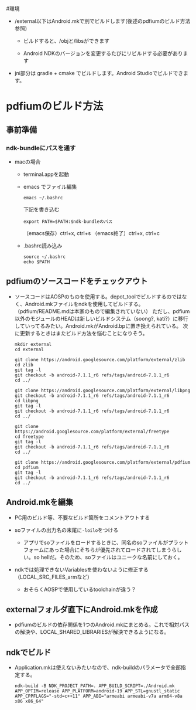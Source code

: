 #環境

* /external以下はAndroid.mkで別でビルドします(後述のpdfiumのビルド方法 参照)

  * ビルドすると、/objと/libsができます

  * Android NDKのバージョンを変更するたびにリビルドする必要があります

* jni部分は gradle + cmake でビルドします。Android Studioでビルドできます。

# pdfiumのビルド方法

## 事前準備

### ndk-bundleにパスを通す

* macの場合

  * terminal.appを起動

  * emacs でファイル編集
    ```
    emacs ~/.bashrc
    ```
    下記を書き込む
    ```
    export PATH=$PATH:$ndk-bundleのパス
    ```
    （emacs保存）ctrl+x, ctrl+s
    （emacs終了）ctrl+x, ctrl+c

  * .bashrc読み込み
    ```
    source ~/.bashrc
    echo $PATH
    ```

## pdfiumのソースコードをチェックアウト

  * ソースコードはAOSPのものを使用する。depot_toolでビルドするのではなく、Android.mkファイルをndkを使用してビルドする。（pdfium/README.mdは本家のもので編集されていない）
  ただし、pdfium以外のモジュールのHEADは新しいビルドシステム（soong?, kati?）に移行していってるみたい。Android.mkがAndroid.bpに置き換えられている。
  次に更新するときはまたビルド方法を悩むことになりそう。

    ```
    mkdir external
    cd external

    git clone https://android.googlesource.com/platform/external/zlib
    cd zlib
    git tag -l
    git checkout -b android-7.1.1_r6 refs/tags/android-7.1.1_r6
    cd ../

    git clone https://android.googlesource.com/platform/external/libpng
    git checkout -b android-7.1.1_r6 refs/tags/android-7.1.1_r6
    cd libpng
    git tag -l
    git checkout -b android-7.1.1_r6 refs/tags/android-7.1.1_r6
    cd ../

    git clone https://android.googlesource.com/platform/external/freetype
    cd freetype
    git tag -l
    git checkout -b android-7.1.1_r6 refs/tags/android-7.1.1_r6
    cd ../

    git clone https://android.googlesource.com/platform/external/pdfium
    cd pdfium
    git tag -l
    git checkout -b android-7.1.1_r6 refs/tags/android-7.1.1_r6
    cd ../
    ```
## Android.mkを編集

  * PC用のビルド等、不要なビルド箇所をコメントアウトする

  * soファイルの出力名の末尾に`-loilo`をつける

    * アプリでsoファイルをロードするときに、同名のsoファイルがプラットフォームにあった場合にそちらが優先されてロードされてしまうらしい。so hellだ。そのため、soファイルはユニークな名前にしておく。

  * ndkでは処理できないVariablesを使わないように修正する（LOCAL_SRC_FILES_armなど）

    * おそらくAOSPで使用しているtoolchainが違う？

## externalフォルダ直下にAndroid.mkを作成

  * pdfiumのビルドの依存関係を1つのAndroid.mkにまとめる。これで相対パスの解決や、LOCAL_SHARED_LIBRARIESが解決できるようになる。

## ndkでビルド

  * Application.mkは使えないみたいなので、ndk-buildのパラメータで全部指定する。

    ```
    ndk-build -B NDK_PROJECT_PATH=. APP_BUILD_SCRIPT=./Android.mk APP_OPTIM=release APP_PLATFORM=android-19 APP_STL=gnustl_static APP_CPPFLAGS="-std=c++11" APP_ABI="armeabi armeabi-v7a arm64-v8a x86 x86_64"
    ```
